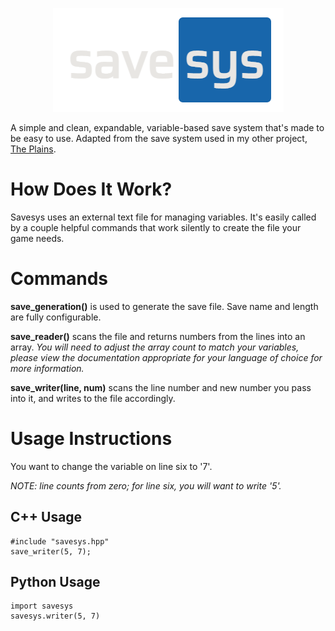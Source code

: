 <p align="center">
  <img width="369" height="166" src=https://github.com/draumaz/savesys/blob/main/logo.png?raw>
</p>

A simple and clean, expandable, variable-based save system that's made to be easy to use.
Adapted from the save system used in my other project, [The Plains](https://github.com/draumaz/plains).

# How Does It Work?
Savesys uses an external text file for managing variables. It's easily called by a couple helpful commands that work silently to create the file your game needs.

# Commands

**save_generation()** is used to generate the save file. Save name and length are fully configurable.

**save_reader()** scans the file and returns numbers from the lines into an array. *You will need to adjust the array count to match your variables, please view the documentation appropriate for your language of choice for more information.*

**save_writer(line, num)** scans the line number and new number you pass into it, and writes to the file accordingly.

# Usage Instructions

You want to change the variable on line six to '7'.

*NOTE: line counts from zero; for line six, you will want to write '5'.*

## C++ Usage
```
#include "savesys.hpp"
save_writer(5, 7);
```
## Python Usage
```
import savesys
savesys.writer(5, 7)
```
